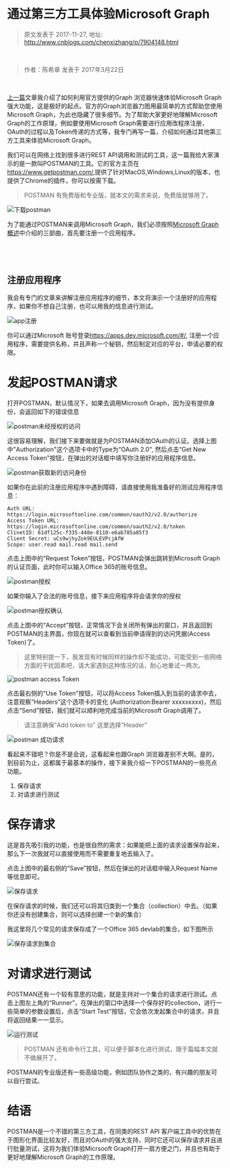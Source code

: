 # 通过第三方工具体验Microsoft Graph 
> 原文发表于 2017-11-27, 地址: http://www.cnblogs.com/chenxizhang/p/7904148.html 


<p><br></p><blockquote><p>作者：陈希章 发表于 2017年3月22日</p></blockquote><p><br><p><a href="https://chenxizhang.gitbooks.io/office365devguide/docs/graphexplorer.html">上一篇</a>文章我介绍了如何利用官方提供的Graph 浏览器快速体验Microsoft Graph强大功能，这是极好的起点。官方的Graph浏览器力图用最简单的方式帮助您使用Microsoft Graph，为此也隐藏了很多细节。为了帮助大家更好地理解Microsoft Graph的工作原理，例如要使用Microsoft Graph需要进行应用改程序注册，OAuth的过程以及Token传递的方式等，我专门再写一篇，介绍如何通过其他第三方工具来体验Microsoft Graph。<p>我们可以在网络上找到很多进行REST API调用和测试的工具，这一篇我给大家演示的是一款叫POSTMAN的工具。它的官方主页在 <a href="https://www.getpostman.com/">https://www.getpostman.com/</a>,提供了针对MacOS,Windows,Linux的版本，也提供了Chrome的插件，你可以按需下载。<blockquote><p>POSTMAN 有免费版和专业版，就本文的需求来说，免费版就够用了。</p></blockquote><p><img alt="下载postman" src="https://chenxizhang.gitbooks.io/office365devguide/docs/images/getpostman.PNG"><p>为了能通过POSTMAN来调用Microsoft Graph，我们必须按照<a href="https://chenxizhang.gitbooks.io/office365devguide/docs/microsoftgraphoverview.html">Microsoft Graph概述</a>中介绍的三部曲，首先要注册一个应用程序。<h2><br></h2><h2>注册应用程序</h2><p>我会有专门的文章来讲解注册应用程序的细节，本文将演示一个注册好的应用程序，如果你不想自己注册，也可以用我的信息进行测试。<p><img alt="app注册" src="https://chenxizhang.gitbooks.io/office365devguide/docs/images/apps-dev-microsoft-appregistration.png"><p>你可以通过Microsoft 账号登录<a href="https://apps.dev.microsoft.com/#/">https://apps.dev.microsoft.com/#/</a>, 注册一个应用程序，需要提供名称，并且声称一个秘钥，然后制定对应的平台，申请必要的权限。<h1>发起POSTMAN请求</h1><p>打开POSTMAN，默认情况下，如果去调用Microsoft Graph，因为没有提供身份，会返回如下的错误信息<p><img alt="postman未经授权的访问" src="https://chenxizhang.gitbooks.io/office365devguide/docs/images/getpostman-defaulterror.PNG"><p>这很容易理解，我们接下来要做就是为POSTMAN添加OAuth的认证。选择上图中"Authorization"这个选项卡中的Type为“OAuth 2.0", 然后点击“Get New Access Token"按钮，在弹出的对话框中填写你注册好的应用程序信息。<p><img alt="postman获取新的访问身份" src="https://chenxizhang.gitbooks.io/office365devguide/docs/images/postman-getnewaccesstoken.PNG"><p>如果你在此前的注册应用程序中遇到障碍，请直接使用我准备好的测试应用程序信息：<pre><code>Auth URL: https://login.microsoftonline.com/common/oauth2/v2.0/authorize
Access Token URL: https://login.microsoftonline.com/common/oauth2/v2.0/token
ClinetID: 61df125c-f335-448e-8110-e6ab785a85f3
Client Secret: uCs9wjhyZok9EULEVPcjAfW
Scope: user.read mail.read mail.send
</code></pre><p>点击上图中的“Request Token”按钮，POSTMAN会弹出跳转到Microsoft Graph的认证页面，此时你可以输入Office 365的账号信息。<p><img alt="postman授权" src="https://chenxizhang.gitbooks.io/office365devguide/docs/images/getpostman-oauth-authorization.PNG"><p>如果你输入了合法的账号信息，接下来应用程序将会请求你的授权<p><img alt="postman授权确认" src="https://chenxizhang.gitbooks.io/office365devguide/docs/images/getpostman-oauth-result.PNG"><p>点击上图中的“Accept”按钮，正常情况下会关闭所有弹出的窗口，并且返回到POSTMAN的主界面，你现在就可以查看到当前申请得到的访问凭据(Access Token)了。<blockquote><p>这里特别提一下，我发现有时候同样的操作却不能成功，可能受到一些网络方面的干扰因素吧，请大家遇到这种情况的话，耐心地重试一两次。</p></blockquote><p><img alt="postman access Token" src="https://chenxizhang.gitbooks.io/office365devguide/docs/images/postman-accesstoken.PNG"><p>点击最右侧的“Use Token"按钮，可以将Access Token插入到当前的请求中去，注意观察“Headers”这个选项卡的变化 (Authorization:Bearer xxxxxxxxx)，然后点击“Send”按钮，我们就可以顺利地完成当前的Microsoft Graph调用了。<blockquote><p>请注意确保“Add token to” 这里选择“Header”</p></blockquote><p><img alt="postman 成功请求" src="https://chenxizhang.gitbooks.io/office365devguide/docs/images/postman-request.PNG"><p>看起来不错吧？你是不是会说，这看起来也跟Graph 浏览器差别不大啊。是的，到目前为止，这都属于最基本的操作，接下来我介绍一下POSTMAN的一些亮点功能。<ol><li>保存请求
<li>对请求进行测试</li></ol><h1>保存请求</h1><p>这是首先吸引我的功能，也是很自然的需求：如果能把上面的请求设置保存起来，那么下一次我就可以直接使用而不需要重复地去输入了。<p>点击上图中的最右侧的“Save”按钮，然后在弹出的对话框中输入Request Name等信息即可。<p><img alt="保存请求" src="https://chenxizhang.gitbooks.io/office365devguide/docs/images/postman-saverequest.PNG"><p>在保存请求的时候，我们还可以将其归类到一个集合（collection）中去。（如果你还没有创建集合，则可以选择创建一个新的集合）<p>我这里将几个常见的请求保存成了一个Office 365 devlab的集合，如下图所示<p><img alt="保存请求到集合" src="https://chenxizhang.gitbooks.io/office365devguide/docs/images/postman-savetocollection.PNG"><h1>对请求进行测试</h1><p>POSTMAN还有一个较有意思的功能，就是支持对一个集合的请求进行测试。点击上图左上角的“Runner”，在弹出的窗口中选择一个保存好的collection，进行一些简单的参数设置后，点击“Start Test”按钮，它会依次发起集合中的请求，并且将返回结果一一显示。<p><img alt="运行测试" src="https://chenxizhang.gitbooks.io/office365devguide/docs/images/postman-test.PNG"><blockquote><p>POSTMAN 还有命令行工具，可以便于脚本化进行测试，限于篇幅本文就不做展开了。</p></blockquote><p>POSTMAN的专业版还有一些高级功能，例如团队协作之类的，有兴趣的朋友可以自行尝试。<h1>结语</h1><p>POSTMAN是一个不错的第三方工具，在同类的REST API 客户端工具中的优势在于图形化界面比较友好，而且对OAuth的强大支持，同时它还可以保存请求并且进行批量测试，这将为我们体验Micrsooft Graph打开一扇方便之门，并且也有助于更好地理解Microsoft Graph的工作原理。